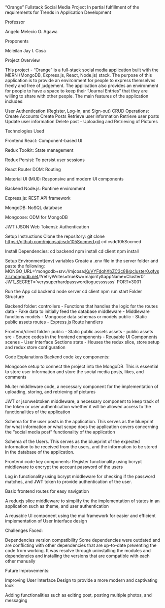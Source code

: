 
“Orange”
Fullstack Social Media Project
In partial fulfillment of the requirements for
Trends in Application Development






Professor

Angelo Melecio O. Agawa



Proponents

Mcleilan Jay I. Cosa

Project Overview

This project - “Orange” is a full-stack social media application built with the MERN (MongoDB, Express.js, React, Node.js) stack. The purpose of this application is to provide an environment for people to express themselves freely and free of judgement. The application also provides an environment for people to have a space to keep their “Journal Entries” that they are willing to share with other people. The main features of the application includes:

User Authentication (Register, Log-in, and Sign-out)
CRUD Operations:
Create Accounts
Create Posts
Retrieve user information
Retrieve user posts
Update user information
Delete post
     - 	Uploading and Retrieving of Pictures


Technologies Used

Frontend
React: Component-based UI


Redux Toolkit: State management


Redux Persist: To persist user sessions


React Router DOM: Routing


Material UI (MUI): Responsive and modern UI components


Backend
Node.js: Runtime environment


Express.js: REST API framework


MongoDB: NoSQL database


Mongoose: ODM for MongoDB


JWT (JSON Web Tokens): Authentication

Setup Instructions
Clone the repository:
git clone https://github.com/mjcosa/csdc105Socmed.git
cd csdc105Socmed

Install Dependencies:
cd backend
npm install
	cd client
	npm install
 
Setup Environment(env) variables
Create a .env file in the server folder and paste the following:
MONGO_URL='mongodb+srv://mjcosa:KuVYFdqhXbZC3c88@cluster0.gfvszir.mongodb.net/?retryWrites=true&w=majority&appName=Cluster0'
JWT_SECRET='verysuperhardpasswordtoguesssssss'
PORT=3001

Run the App
cd backend
node server
cd client
npm run start
Folder Structure

Backend folder:
	controllers - Functions that handles the logic for the routes
	data - Fake data to initially feed the database
	middleware - Middleware functions
	models - Mongoose data schemas or models
	public - Static public assets
	routes - Express.js Route handlers

Frontend/client folder:
	public - Static public assets
    assets - public assets
	src - Source codes in the frontend
    components - Reusable UI Components
    scenes - User Interface Sections
    state - Houses the redux slice, store setup and redux store configuration

Code Explanations
Backend code key components:

Mongoose setup to connect the project into the MongoDB. This is essential to store user information and store the social media posts, likes, and comments

Multer middleware code, a necessary component for the implementation of uploading, storing, and retrieving of pictures

JWT or jsonwebtoken middleware, a necessary component to keep track of the token or user authentication whether it will be allowed access to the functionalities of the application

Schema for the user posts in the application. This serves as the blueprint for what information or what scope does the application covers concerning the “social media post” functionality of the application

Schema of the Users. This serves as the blueprint of the expected information to be received from the users, and the information to be stored in the database of the application.


Frontend code key components:
Register functionality using bcrypt middleware to encrypt the account password of the users

Log in functionality using bcrypt middleware for checking if the password matches, and JWT token to provide authentication of the user.

Basic frontend routes for easy navigation

A reduxjs slice middleware to simplify the the implementation of states in an application such as theme, and user authentication

A reusable UI component using the mui framework for easier and efficient implementation of User Interface design


Challenges Faced:

Dependencies version compatibility
Some dependencies were outdated and are conflicting with other dependencies that are up-to-date preventing the code from working. It was resolve through uninstalling the modules and dependencies and installing the versions that are compatible with each other manually


Future Improvements:

Improving User Interface Design to provide a more modern and captivating look

Adding functionalities such as editing post, posting multiple photos, and messaging



